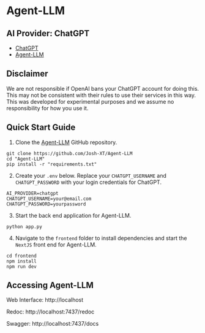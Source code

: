 # Agent-LLM

## AI Provider: ChatGPT

- [ChatGPT](https://chat.openai.com/)
- [Agent-LLM](https://github.com/Josh-XT/Agent-LLM)

## Disclaimer

We are not responsible if OpenAI bans your ChatGPT account for doing this. This may not be consistent with their rules to use their services in this way. This was developed for experimental purposes and we assume no responsibility for how you use it.

## Quick Start Guide

1. Clone the [Agent-LLM](https://github.com/Josh-XT/Agent-LLM) GitHub repository.



```
git clone https://github.com/Josh-XT/Agent-LLM
cd "Agent-LLM"
pip install -r "requirements.txt"
```

2. Create your `.env` below. Replace your `CHATGPT_USERNAME` and `CHATGPT_PASSWORD` with your login credentials for ChatGPT.



```
AI_PROVIDER=chatgpt
CHATGPT_USERNAME=your@email.com
CHATGPT_PASSWORD=yourpassword
```

3. Start the back end application for Agent-LLM.



```
python app.py
```

4. Navigate to the `frontend` folder to install dependencies and start the `NextJS` front end for Agent-LLM.



```
cd frontend
npm install
npm run dev
```

## Accessing Agent-LLM

Web Interface: http://localhost

Redoc: http://localhost:7437/redoc

Swagger: http://localhost:7437/docs

